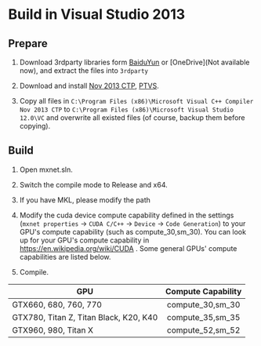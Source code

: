 Build in Visual Studio 2013
=================

Prepare
---------

1. Download 3rdparty libraries form [BaiduYun](http://pan.baidu.com/s/1x7fw6) or [OneDrive](Not available now),  and extract the files into `3rdparty`

2. Download and install [Nov 2013 CTP](http://www.microsoft.com/en-us/download/details.aspx?id=41151), [PTVS](https://github.com/Microsoft/PTVS/releases).

3. Copy all files in `C:\Program Files (x86)\Microsoft Visual C++ Compiler Nov 2013 CTP` to `C:\Program Files (x86)\Microsoft Visual Studio 12.0\VC` and overwrite all existed files (of course, backup them before copying).

Build
----------
1. Open mxnet.sln.

2. Switch the compile mode to Release and x64.

3. If you have MKL, please modify the path

4. Modify the cuda device compute capability defined in the settings (`mxnet properties` -> `CUDA C/C++` -> `Device` -> `Code Generation`) to your GPU's compute capability (such as compute_30,sm_30). You can look up for your GPU's compute capability in https://en.wikipedia.org/wiki/CUDA . Some general GPUs' compute capabilities are listed below.

5. Compile.

| GPU                                         | Compute Capability    |
| ------------------------------------------- |:---------------------:|
| GTX660, 680, 760, 770                       | compute_30,sm_30      |
| GTX780, Titan Z, Titan Black, K20, K40      | compute_35,sm_35      |
| GTX960, 980, Titan X                        | compute_52,sm_52      |